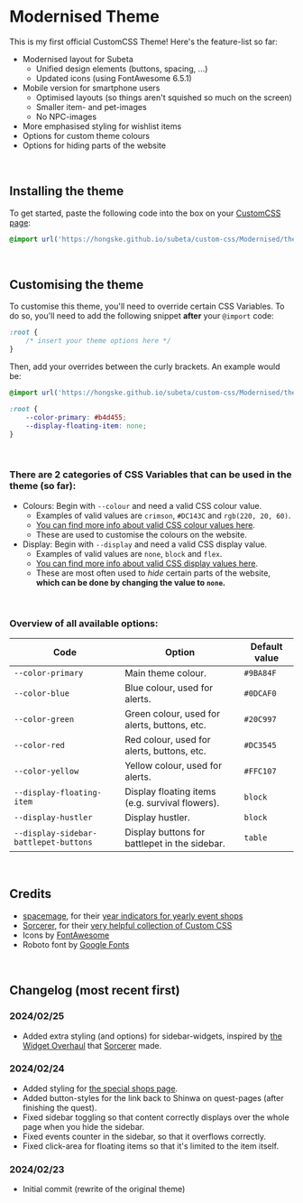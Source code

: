 # Modernised Theme

This is my first official CustomCSS Theme! Here's the feature-list so far:
- Modernised layout for Subeta
  - Unified design elements (buttons, spacing, ...)
  - Updated icons (using FontAwesome 6.5.1)
- Mobile version for smartphone users
  - Optimised layouts (so things aren't squished so much on the screen)
  - Smaller item- and pet-images
  - No NPC-images
- More emphasised styling for wishlist items
- Options for custom theme colours
- Options for hiding parts of the website

<br/>

## Installing the theme
To get started, paste the following code into the box on your [CustomCSS page](https://subeta.net/preferences.php?act=customcss):
```css
@import url('https://hongske.github.io/subeta/custom-css/Modernised/theme.css')
```

<br/>

## Customising the theme
To customise this theme, you'll need to override certain CSS Variables. To do so, you'll need to add the following snippet **after** your `@import` code:
```css
:root {
    /* insert your theme options here */
}
```

Then, add your overrides between the curly brackets. An example would be:
```css
@import url('https://hongske.github.io/subeta/custom-css/Modernised/theme.css');

:root {
    --color-primary: #b4d455;
    --display-floating-item: none;
}
```
<br/>

### There are 2 categories of CSS Variables that can be used in the theme (so far):
- Colours: Begin with `--colour` and need a valid CSS colour value.
  - Examples of valid values are `crimson`, `#DC143C` and `rgb(220, 20, 60)`.
  - [You can find more info about valid CSS colour values here](https://www.w3schools.com/cssref/css_colors_legal.php).
  - These are used to customise the colours on the website.
- Display: Begin with `--display` and need a valid CSS display value.
  - Examples of valid values are `none`, `block` and `flex`.
  - [You can find more info about valid CSS display values here](https://www.w3schools.com/cssref/pr_class_display.php).
  - These are most often used to _hide_ certain parts of the website, **which can be done by changing the value to `none`.**

<br/>

### Overview of all available options:

| Code                                  | Option                                                       | Default value |
|---------------------------------------|--------------------------------------------------------------|---------------|
| `--color-primary`                     | Main theme colour.                                           | `#9BA84F`     |
| `--color-blue`                        | Blue colour, used for alerts.                                | `#0DCAF0`     |
| `--color-green`                       | Green colour, used for alerts, buttons, etc.                 | `#20C997`     |
| `--color-red`                         | Red colour, used for alerts, buttons, etc.                   | `#DC3545`     |
| `--color-yellow`                      | Yellow colour, used for alerts.                              | `#FFC107`     |
| `--display-floating-item`             | Display floating items (e.g. survival flowers).              | `block`       |
| `--display-hustler`                   | Display hustler.                                             | `block`       |
| `--display-sidebar-battlepet-buttons` | Display buttons for battlepet in the sidebar.                | `table`       |

<br/>

## Credits
- [spacemage](https://subeta.net/users/spacemage), for their [year indicators for yearly event shops](https://subeta.net/forums.php/gotopost/66366953)
- [Sorcerer](https://subeta.net/users/Sorcerer), for their [very helpful collection of Custom CSS](https://karlpiper.com/subeta/customcss/)
- Icons by [FontAwesome](https://fontawesome.com/)
- Roboto font by [Google Fonts](https://fonts.google.com/specimen/Roboto)

<br/>

## Changelog (most recent first)
### 2024/02/25
- Added extra styling (and options) for sidebar-widgets, inspired by [the Widget Overhaul](https://karlpiper.com/subeta/customcss/#Overhaul-All-Widgets) that [Sorcerer](https://subeta.net/users/Sorcerer) made.

### 2024/02/24
- Added styling for [the special shops page](https://subeta.net/ss.php).
- Added button-styles for the link back to Shinwa on quest-pages (after finishing the quest).
- Fixed sidebar toggling so that content correctly displays over the whole page when you hide the sidebar.
- Fixed events counter in the sidebar, so that it overflows correctly.
- Fixed click-area for floating items so that it's limited to the item itself.

### 2024/02/23
- Initial commit (rewrite of the original theme)